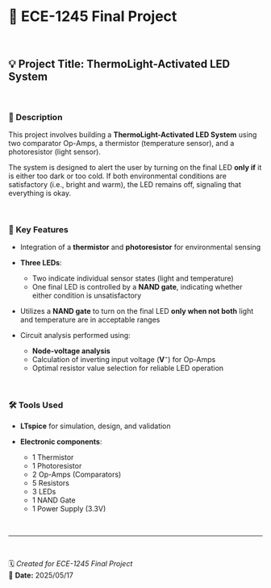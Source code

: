 # 🔧 ECE-1245 Final Project

<br/>

## 💡 Project Title: ThermoLight-Activated LED System

<br/>

### 📘 Description

This project involves building a **ThermoLight-Activated LED System** using two comparator Op-Amps, a thermistor (temperature sensor), and a photoresistor (light sensor).  

The system is designed to alert the user by turning on the final LED **only if** it is either too dark or too cold. If both environmental conditions are satisfactory (i.e., bright and warm), the LED remains off, signaling that everything is okay.

<br/>

### 🔑 Key Features

- Integration of a **thermistor** and **photoresistor** for environmental sensing  

- **Three LEDs**:  
  - Two indicate individual sensor states (light and temperature)  
  - One final LED is controlled by a **NAND gate**, indicating whether either condition is unsatisfactory  

- Utilizes a **NAND gate** to turn on the final LED **only when not both** light and temperature are in acceptable ranges  

- Circuit analysis performed using:  
  - **Node-voltage analysis**  
  - Calculation of inverting input voltage (**V⁻**) for Op-Amps  
  - Optimal resistor value selection for reliable LED operation  

<br/>

### 🛠️ Tools Used

- **LTspice** for simulation, design, and validation  

- **Electronic components**:  
  - 1 Thermistor  
  - 1 Photoresistor  
  - 2 Op-Amps (Comparators)  
  - 5 Resistors  
  - 3 LEDs  
  - 1 NAND Gate  
  - 1 Power Supply (3.3V)

<br/>

---

<br/>

🗓️ *Created for ECE-1245 Final Project*  
📅 **Date:** 2025/05/17
